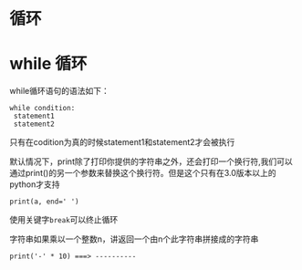 # 循环
# while 循环
while循环语句的语法如下：
```
while condition:
 statement1
 statement2
```
只有在codition为真的时候statement1和statement2才会被执行

默认情况下，print除了打印你提供的字符串之外，还会打印一个换行符,我们可以通过print()的另一个参数来替换这个换行符。但是这个只有在3.0版本以上的python才支持
```
print(a, end=' ')
```
使用关键字`break`可以终止循环

字符串如果乘以一个整数n，讲返回一个由n个此字符串拼接成的字符串
```
print('-' * 10) ===> ----------
```